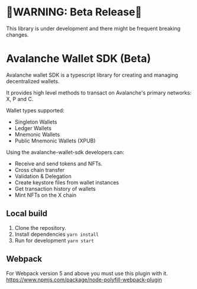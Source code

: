 # 🔴WARNING: Beta Release🔴

This library is under development and there might be frequent breaking changes.

# Avalanche Wallet SDK (Beta)

Avalanche wallet SDK is a typescript library for creating and managing decentralized wallets.

It provides high level methods to transact on Avalanche's primary networks: X, P and C.

Wallet types supported:

-   Singleton Wallets
-   Ledger Wallets
-   Mnemonic Wallets
-   Public Mnemonic Wallets (XPUB)

Using the avalanche-wallet-sdk developers can:

-   Receive and send tokens and NFTs.
-   Cross chain transfer
-   Validation & Delegation
-   Create keystore files from wallet instances
-   Get transaction history of wallets
-   Mint NFTs on the X chain

## Local build

1. Clone the repository.
2. Install dependencies `yarn install`
3. Run for development `yarn start`

## Webpack

For Webpack version 5 and above you must use this plugin with it. https://www.npmjs.com/package/node-polyfill-webpack-plugin
